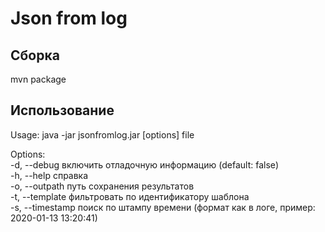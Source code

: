 <h1>Json from log</h1>
<h2>Сборка</h2>
<p>mvn package</p>
<h2>Использование</h2>
<p>Usage: java -jar jsonfromlog.jar [options] file</p>
  Options:<br>
    -d, --debug     включить отладочную информацию (default: false)<br>
    -h, --help      справка<br>
    -o, --outpath   путь сохранения результатов<br>
    -t, --template  фильтровать по идентификатору шаблона<br>
    -s, --timestamp поиск по штампу времени (формат как в логе, пример: 
                    2020-01-13 13:20:41)<br>
